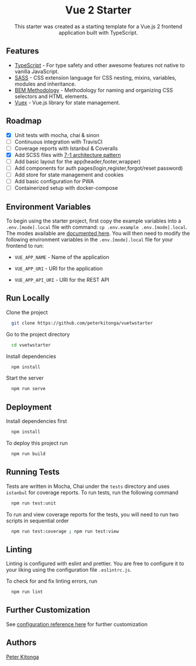 <div align="center">
<h1>Vue 2 Starter</h1>
<p>This starter was created as a starting template for a Vue.js 2 frontend application built with TypeScript.</p>
</div>

## Features

- [TypeScript](https://www.typescriptlang.org/) - For type safety and other awesome features not native to vanilla JavaScript.
- [SASS](https://sass-lang.com/) - CSS extension language for CSS nesting, mixins, variables, modules and inheritance.
- [BEM Methodology](http://getbem.com/) - Methodology for naming and organizing CSS selectors and HTML elements.
- [Vuex](https://vuex.vuejs.org/) - Vue.js library for state management.

## Roadmap

- [x] Unit tests with mocha, chai & sinon
- [ ] Continuous integration with TravisCI
- [ ] Coverage reports with Istanbul & Coveralls
- [x] Add SCSS files with [7-1 architecture pattern](https://sass-guidelin.es/#the-7-1-pattern)
- [ ] Add basic layout for the app(header,footer,wrapper)
- [ ] Add components for auth pages(login,register,forgot/reset password)
- [ ] Add store for state management and cookies
- [ ] Add basic configuration for PWA
- [ ] Containerized setup with docker-compose

## Environment Variables

To begin using the starter project, first copy the example variables into a `.env.[mode].local` file with command: `cp .env.example .env.[mode].local`. The modes available are [documented here](https://cli.vuejs.org/guide/mode-and-env.html#modes). You will then need to modify the following environment variables in the `.env.[mode].local` file for your frontend to run:

- `VUE_APP_NAME` - Name of the application

- `VUE_APP_URI` - URI for the application

- `VUE_APP_API_URI` - URI for the REST API

## Run Locally

Clone the project

```bash
  git clone https://github.com/peterkitonga/vuetwstarter
```

Go to the project directory

```bash
  cd vuetwstarter
```

Install dependencies

```bash
  npm install
```

Start the server

```bash
  npm run serve
```

## Deployment

Install dependencies first

```bash
  npm install
```

To deploy this project run

```bash
  npm run build
```

## Running Tests

Tests are written in Mocha, Chai under the `tests` directory and uses `istanbul` for coverage reports. To run tests, run the following command

```bash
  npm run test:unit
```

To run and view coverage reports for the tests, you will need to run two scripts in sequential order

```bash
  npm run test:coverage ; npm run test:view
```

## Linting

Linting is configured with eslint and prettier. You are free to configure it to your liking using the configuration file `.eslintrc.js`.

To check for and fix linting errors, run

```bash
  npm run lint
```

## Further Customization

See [configuration reference here](https://cli.vuejs.org/config/) for further customization

## Authors

[Peter Kitonga](https://www.github.com/peterkitonga)
